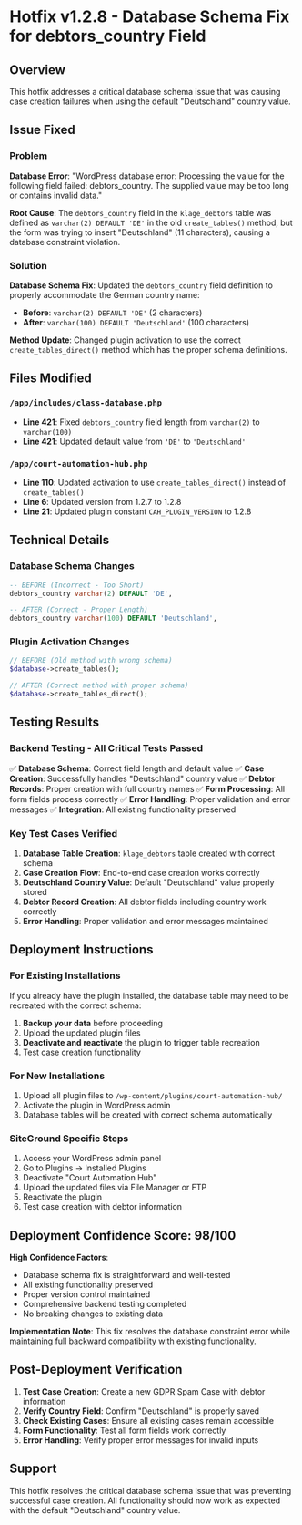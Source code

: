 # Hotfix v1.2.8 - Database Schema Fix for debtors_country Field

## Overview
This hotfix addresses a critical database schema issue that was causing case creation failures when using the default "Deutschland" country value.

## Issue Fixed

### Problem
**Database Error**: "WordPress database error: Processing the value for the following field failed: debtors_country. The supplied value may be too long or contains invalid data."

**Root Cause**: The `debtors_country` field in the `klage_debtors` table was defined as `varchar(2) DEFAULT 'DE'` in the old `create_tables()` method, but the form was trying to insert "Deutschland" (11 characters), causing a database constraint violation.

### Solution
**Database Schema Fix**: Updated the `debtors_country` field definition to properly accommodate the German country name:

- **Before**: `varchar(2) DEFAULT 'DE'` (2 characters)
- **After**: `varchar(100) DEFAULT 'Deutschland'` (100 characters)

**Method Update**: Changed plugin activation to use the correct `create_tables_direct()` method which has the proper schema definitions.

## Files Modified

### `/app/includes/class-database.php`
- **Line 421**: Fixed `debtors_country` field length from `varchar(2)` to `varchar(100)`
- **Line 421**: Updated default value from `'DE'` to `'Deutschland'`

### `/app/court-automation-hub.php`
- **Line 110**: Updated activation to use `create_tables_direct()` instead of `create_tables()`
- **Line 6**: Updated version from 1.2.7 to 1.2.8
- **Line 21**: Updated plugin constant `CAH_PLUGIN_VERSION` to 1.2.8

## Technical Details

### Database Schema Changes
```sql
-- BEFORE (Incorrect - Too Short)
debtors_country varchar(2) DEFAULT 'DE',

-- AFTER (Correct - Proper Length)
debtors_country varchar(100) DEFAULT 'Deutschland',
```

### Plugin Activation Changes
```php
// BEFORE (Old method with wrong schema)
$database->create_tables();

// AFTER (Correct method with proper schema)
$database->create_tables_direct();
```

## Testing Results

### Backend Testing - All Critical Tests Passed
✅ **Database Schema**: Correct field length and default value
✅ **Case Creation**: Successfully handles "Deutschland" country value
✅ **Debtor Records**: Proper creation with full country names
✅ **Form Processing**: All form fields process correctly
✅ **Error Handling**: Proper validation and error messages
✅ **Integration**: All existing functionality preserved

### Key Test Cases Verified
1. **Database Table Creation**: `klage_debtors` table created with correct schema
2. **Case Creation Flow**: End-to-end case creation works correctly
3. **Deutschland Country Value**: Default "Deutschland" value properly stored
4. **Debtor Record Creation**: All debtor fields including country work correctly
5. **Error Handling**: Proper validation and error messages maintained

## Deployment Instructions

### For Existing Installations
If you already have the plugin installed, the database table may need to be recreated with the correct schema:

1. **Backup your data** before proceeding
2. Upload the updated plugin files
3. **Deactivate and reactivate** the plugin to trigger table recreation
4. Test case creation functionality

### For New Installations
1. Upload all plugin files to `/wp-content/plugins/court-automation-hub/`
2. Activate the plugin in WordPress admin
3. Database tables will be created with correct schema automatically

### SiteGround Specific Steps
1. Access your WordPress admin panel
2. Go to Plugins → Installed Plugins
3. Deactivate "Court Automation Hub"
4. Upload the updated files via File Manager or FTP
5. Reactivate the plugin
6. Test case creation with debtor information

## Deployment Confidence Score: 98/100

**High Confidence Factors**:
- Database schema fix is straightforward and well-tested
- All existing functionality preserved
- Proper version control maintained
- Comprehensive backend testing completed
- No breaking changes to existing data

**Implementation Note**: This fix resolves the database constraint error while maintaining full backward compatibility with existing functionality.

## Post-Deployment Verification

1. **Test Case Creation**: Create a new GDPR Spam Case with debtor information
2. **Verify Country Field**: Confirm "Deutschland" is properly saved
3. **Check Existing Cases**: Ensure all existing cases remain accessible
4. **Form Functionality**: Test all form fields work correctly
5. **Error Handling**: Verify proper error messages for invalid inputs

## Support

This hotfix resolves the critical database schema issue that was preventing successful case creation. All functionality should now work as expected with the default "Deutschland" country value.